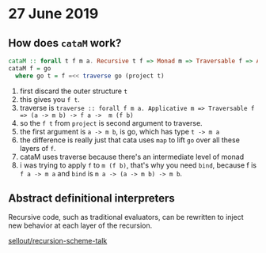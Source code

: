 # 27 June 2019

## How does `cataM` work?

```purescript
cataM :: forall t f m a. Recursive t f => Monad m => Traversable f => AlgebraM m f a -> t -> m a
cataM f = go
  where go t = f =<< traverse go (project t)
```

1. first discard the outer structure `t`
2. this gives you `f t`.
3. traverse is `traverse :: forall f m a. Applicative m => Traversable f => (a -> m b) -> f a ->  m (f b)`
4. so the `f t` from `project` is second argument to traverse. 
5. the first argument is `a -> m b`, is go, which has type `t -> m a`
6. the difference is really just that cata uses `map` to lift `go` over all these layers of `f`.
7. cataM uses traverse because there's an intermediate level of monad
8. i was trying to apply `f` to `m (f b)`, that's why you need `bind`, because f is `f a -> m a`
   and `bind` is `m a -> (a -> m b) -> m b`.

## Abstract definitional interpreters

Recursive code, such as traditional evaluators, can be rewritten to inject new
behavior at each layer of the recursion.

[sellout/recursion-scheme-talk](https://github.com/sellout/recursion-scheme-talk/blob/master/recursion-bottom.org)


